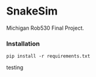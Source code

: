 # SnakeSim
Michigan Rob530 Final Project. 

### Installation 
```
pip install -r requirements.txt
```
testing